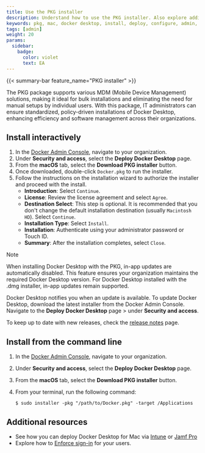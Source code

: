 ```yaml
---
title: Use the PKG installer
description: Understand how to use the PKG installer. Also explore additional configuration options.
keywords: pkg, mac, docker desktop, install, deploy, configure, admin, mdm
tags: [admin]
weight: 20
params:
  sidebar:
    badge:
      color: violet
      text: EA
---
```


{{< summary-bar feature_name="PKG installer" >}}

The PKG package supports various MDM (Mobile Device Management) solutions, making it ideal for bulk installations and eliminating the need for manual setups by individual users. With this package, IT administrators can ensure standardized, policy-driven installations of Docker Desktop, enhancing efficiency and software management across their organizations.

## Install interactively

1. In the [Docker Admin Console](http://admin.docker.com/), navigate to your organization.
2. Under **Security and access**, select the **Deploy Docker Desktop** page. 
3. From the **macOS** tab, select the **Download PKG installer** button. 
4. Once downloaded, double-click `Docker.pkg` to run the installer. 
5. Follow the instructions on the installation wizard to authorize the installer and proceed with the install.
   - **Introduction**: Select `Continue`.
   - **License**: Review the license agreement and select `Agree`.
   - **Destination Select**: This step is optional. It is recommended that you don't change the default installation destination (usually `Macintosh HD`). Select `Continue`.
   - **Installation Type**: Select `Install`.
   - **Installation**: Authenticate using your administrator password or Touch ID.
   - **Summary**: After the installation completes, select `Close`.

> [!NOTE]
>
> When installing Docker Desktop with the PKG, in-app updates are automatically disabled. This feature ensures your organization maintains the required Docker Desktop version. For Docker Desktop installed with the .dmg installer, in-app updates remain supported.
>
> Docker Desktop notifies you when an update is available. To update Docker Desktop, download the latest installer from the Docker Admin Console. Navigate to the  **Deploy Docker Desktop** page > under **Security and access**. 
>
> To keep up to date with new releases, check the [release notes](/manuals/desktop/release-notes.md) page.

## Install from the command line

1. In the [Docker Admin Console](http://admin.docker.com/), navigate to your organization.
2. Under **Security and access**, select the **Deploy Docker Desktop** page. 
3. From the **macOS** tab, select the **Download PKG installer** button.
4. From your terminal, run the following command:

   ```console
   $ sudo installer -pkg "/path/to/Docker.pkg" -target /Applications
   ```

## Additional resources

- See how you can deploy Docker Desktop for Mac via [Intune](use-intune.md) or [Jamf Pro](use-jamf-pro.md)
- Explore how to [Enforce sign-in](/manuals/security/for-admins/enforce-sign-in/methods.md#plist-method-mac-only) for your users.